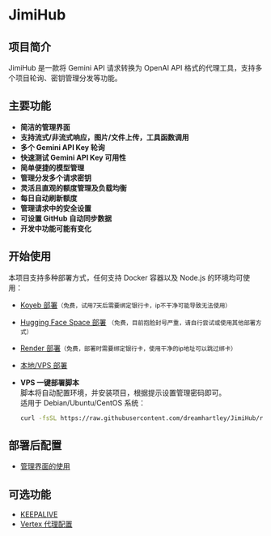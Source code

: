# JimiHub

## 项目简介

JimiHub 是一款将 Gemini API 请求转换为 OpenAI API 格式的代理工具，支持多个项目轮询、密钥管理分发等功能。

## 主要功能

- **简洁的管理界面**
- **支持流式/非流式响应，图片/文件上传，工具函数调用**
- **多个 Gemini API Key 轮询**
- **快速测试 Gemini API Key 可用性**
- **简单便捷的模型管理**
- **管理分发多个请求密钥**
- **灵活且直观的额度管理及负载均衡**
- **每日自动刷新额度**
- **管理请求中的安全设置**
- **可设置 GitHub 自动同步数据**
- **开发中功能可能有变化**

## 开始使用

本项目支持多种部署方式，任何支持 Docker 容器以及 Node.js 的环境均可使用：

- [Koyeb 部署](Deploy/Koyeb/Koyeb部署.md)<small>（免费，试用7天后需要绑定银行卡，ip不干净可能导致无法使用）</small>
- [Hugging Face Space 部署](Deploy/HuggingFace/Hugging%20Face%20Space部署.md) <small>（免费，目前抱脸封号严重，请自行尝试或使用其他部署方式）</small>
- [Render 部署](Deploy/Render/Render部署.md)<small>（免费，部署时需要绑定银行卡，使用干净的ip地址可以跳过绑卡）</small>
- [本地/VPS 部署](Deploy/Local/本地部署.md)
- **VPS 一键部署脚本**\
  脚本将自动配置环境，并安装项目，根据提示设置管理密码即可。\
  适用于 Debian/Ubuntu/CentOS 系统：

  ```bash
  curl -fsSL https://raw.githubusercontent.com/dreamhartley/JimiHub/refs/heads/main/get-jimihub.sh -o gpanel.sh && sudo bash gpanel.sh
  ```

## 部署后配置

- [管理界面的使用](Usage/配置API连接.md)

## 可选功能

- [KEEPALIVE](Usage/KEEPALIVE.md)
- [Vertex 代理配置](Usage/Vertex/Vertex代理配置.md)
